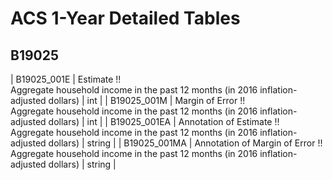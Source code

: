 # ACS 1-Year Detailed Tables

## B19025

| B19025_001E | Estimate !!<br>Aggregate household income in the past 12 months (in 2016 inflation-adjusted dollars) | int |
| B19025_001M | Margin of Error !!<br>Aggregate household income in the past 12 months (in 2016 inflation-adjusted dollars) | int |
| B19025_001EA | Annotation of Estimate !!<br>Aggregate household income in the past 12 months (in 2016 inflation-adjusted dollars) | string |
| B19025_001MA | Annotation of Margin of Error !!<br>Aggregate household income in the past 12 months (in 2016 inflation-adjusted dollars) | string |

